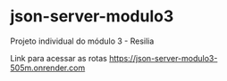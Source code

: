 # json-server-modulo3
Projeto individual do módulo 3 - Resilia

Link para acessar as rotas https://json-server-modulo3-505m.onrender.com
